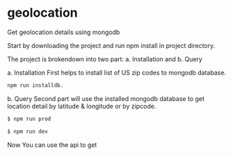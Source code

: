 # geolocation
Get geolocation details using mongodb

Start by downloading the project and run npm install in project directory.

The project is brokendown into two part: a. Installation and b. Query 

a. Installation
First helps to install list of US zip codes to mongodb database. 

```sh
npm run installdb.  
```

b. Query
Second part will use the installed mongodb database to get location detail by latitude & longitude or by zipcode. 

```sh
$ npm run prod
```
```sh
$ npm run dev
```

Now You can use the api to get 

